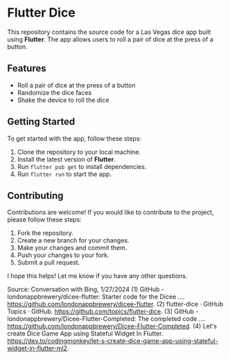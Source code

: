 
# Flutter Dice

This repository contains the source code for a Las Vegas dice app built using **Flutter**. The app allows users to roll a pair of dice at the press of a button.

## Features

- Roll a pair of dice at the press of a button
- Randomize the dice faces
- Shake the device to roll the dice

## Getting Started

To get started with the app, follow these steps:

1. Clone the repository to your local machine.
2. Install the latest version of **Flutter**.
3. Run `flutter pub get` to install dependencies.
4. Run `flutter run` to start the app.

## Contributing

Contributions are welcome! If you would like to contribute to the project, please follow these steps:

1. Fork the repository.
2. Create a new branch for your changes.
3. Make your changes and commit them.
4. Push your changes to your fork.
5. Submit a pull request.

I hope this helps! Let me know if you have any other questions.

Source: Conversation with Bing, 1/27/2024
(1) GitHub - londonappbrewery/dicee-flutter: Starter code for the Dicee .... https://github.com/londonappbrewery/dicee-flutter.
(2) flutter-dice · GitHub Topics · GitHub. https://github.com/topics/flutter-dice.
(3) GitHub - londonappbrewery/Dicee-Flutter-Completed: The completed code .... https://github.com/londonappbrewery/Dicee-Flutter-Completed.
(4) Let's create Dice Game App using Stateful Widget In Flutter. https://dev.to/codingmonkey/let-s-create-dice-game-app-using-stateful-widget-in-flutter-ml2.
